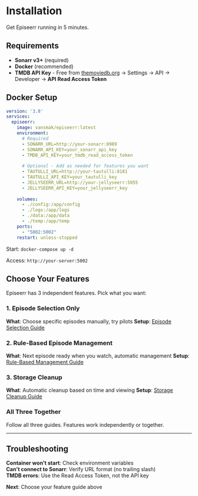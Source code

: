 # Installation

Get Episeerr running in 5 minutes.

## Requirements

- **Sonarr v3+** (required)
- **Docker** (recommended)
- **TMDB API Key** - Free from [themoviedb.org](https://www.themoviedb.org/) → Settings → API → Developer → **API Read Access Token**

## Docker Setup

```yaml
version: '3.8'
services:
  episeerr:
    image: vansmak/episeerr:latest
    environment:
      # Required
      - SONARR_URL=http://your-sonarr:8989
      - SONARR_API_KEY=your_sonarr_api_key
      - TMDB_API_KEY=your_tmdb_read_access_token
      
      # Optional - Add as needed for features you want
      - TAUTULLI_URL=http://your-tautulli:8181
      - TAUTULLI_API_KEY=your_tautulli_key
      - JELLYSEERR_URL=http://your-jellyseerr:5055
      - JELLYSEERR_API_KEY=your_jellyseerr_key
      
    volumes:
      - ./config:/app/config
      - ./logs:/app/logs
      - ./data:/app/data
      - ./temp:/app/temp
    ports:
      - "5002:5002"
    restart: unless-stopped
```

Start: `docker-compose up -d`

Access: `http://your-server:5002`

## Choose Your Features

Episeerr has 3 independent features. Pick what you want:

### 1. Episode Selection Only
**What**: Choose specific episodes manually, try pilots
**Setup**: [Episode Selection Guide](episode-selection.md)

### 2. Rule-Based Episode Management  
**What**: Next episode ready when you watch, automatic management
**Setup**: [Rule-Based Management Guide](rules-guide.md)

### 3. Storage Cleanup
**What**: Automatic cleanup based on time and viewing
**Setup**: [Storage Cleanup Guide](global_storage_gate_guide.md)

### All Three Together
Follow all three guides. Features work independently or together.

---

## Troubleshooting

**Container won't start**: Check environment variables  
**Can't connect to Sonarr**: Verify URL format (no trailing slash)  
**TMDB errors**: Use the Read Access Token, not the API key

**Next**: Choose your feature guide above



